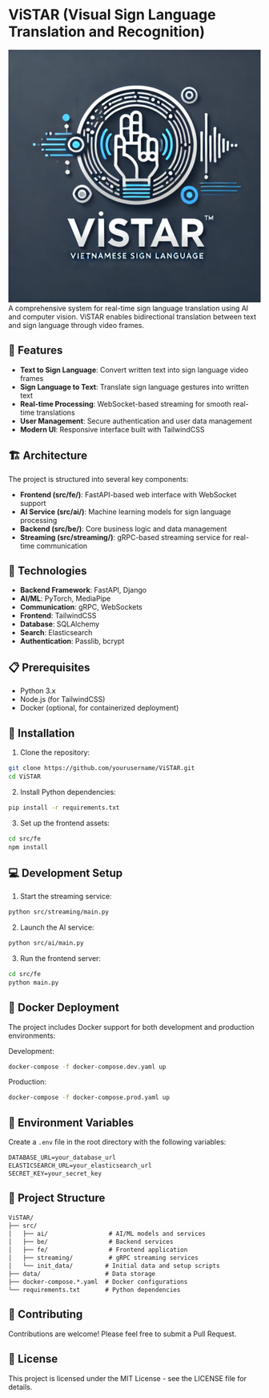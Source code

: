 # ViSTAR (Visual Sign Language Translation and Recognition)
![ViSTAR Logo](src/fe/static/css/VISTAR.webp)
A comprehensive system for real-time sign language translation using AI and computer vision. ViSTAR enables bidirectional translation between text and sign language through video frames.

## 🌟 Features

- **Text to Sign Language**: Convert written text into sign language video frames
- **Sign Language to Text**: Translate sign language gestures into written text
- **Real-time Processing**: WebSocket-based streaming for smooth real-time translations
- **User Management**: Secure authentication and user data management
- **Modern UI**: Responsive interface built with TailwindCSS

## 🏗️ Architecture

The project is structured into several key components:

- **Frontend (src/fe/)**: FastAPI-based web interface with WebSocket support
- **AI Service (src/ai/)**: Machine learning models for sign language processing
- **Backend (src/be/)**: Core business logic and data management
- **Streaming (src/streaming/)**: gRPC-based streaming service for real-time communication

## 🔧 Technologies

- **Backend Framework**: FastAPI, Django
- **AI/ML**: PyTorch, MediaPipe
- **Communication**: gRPC, WebSockets
- **Frontend**: TailwindCSS
- **Database**: SQLAlchemy
- **Search**: Elasticsearch
- **Authentication**: Passlib, bcrypt

## 📋 Prerequisites

- Python 3.x
- Node.js (for TailwindCSS)
- Docker (optional, for containerized deployment)

## 🚀 Installation

1. Clone the repository:
```bash
git clone https://github.com/yourusername/ViSTAR.git
cd ViSTAR
```

2. Install Python dependencies:
```bash
pip install -r requirements.txt
```

3. Set up the frontend assets:
```bash
cd src/fe
npm install
```

## 💻 Development Setup

1. Start the streaming service:
```bash
python src/streaming/main.py
```

2. Launch the AI service:
```bash
python src/ai/main.py
```

3. Run the frontend server:
```bash
cd src/fe
python main.py
```

## 🐳 Docker Deployment

The project includes Docker support for both development and production environments:

Development:
```bash
docker-compose -f docker-compose.dev.yaml up
```

Production:
```bash
docker-compose -f docker-compose.prod.yaml up
```

## 🔐 Environment Variables

Create a `.env` file in the root directory with the following variables:
```
DATABASE_URL=your_database_url
ELASTICSEARCH_URL=your_elasticsearch_url
SECRET_KEY=your_secret_key
```

## 📁 Project Structure

```
ViSTAR/
├── src/
│   ├── ai/                 # AI/ML models and services
│   ├── be/                 # Backend services
│   ├── fe/                 # Frontend application
│   ├── streaming/          # gRPC streaming services
│   └── init_data/         # Initial data and setup scripts
├── data/                  # Data storage
├── docker-compose.*.yaml  # Docker configurations
└── requirements.txt       # Python dependencies
```

## 🤝 Contributing

Contributions are welcome! Please feel free to submit a Pull Request.

## 📄 License

This project is licensed under the MIT License - see the LICENSE file for details.

